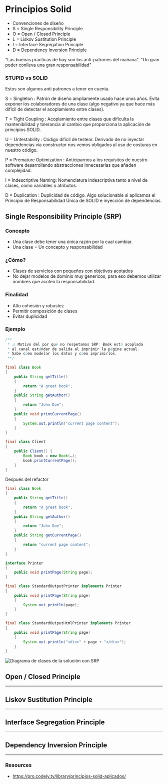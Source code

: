 # Principios Solid

* Convenciones de diseño
* S = Single Responsibility Principle
* O = Open / Closed Principle
* L = Liskov Sustitution Principle
* I = Interface Segregation Principle
* D = Dependency Inversion Principle


"Las buenas practicas de hoy son los anti-patrones del mañana".
"Un gran poder conlleva una gran responsabilidad"

### STUPID vs SOLID

Estos son algunos anti patrones a tener en cuenta.

S = Singleton : Patrón de diseño ampliamente usado hace unos años. Evita exponer los colaboradores de una clase (algo negativo ya que hace más difícil de detectar el acoplamiento entre clases).

T = Tight Coupling : Acoplamiento entre clases que dificulta la mantenibilidad y tolerancia al cambio que proporciona la aplicación de principios SOLID.

U = Untestability : Código difícil de testear. Derivado de no inyectar dependencias vía constructor nos vemos obligados al uso de costuras en nuestro código.

P = Premature Optimization : Anticiparnos a los requisitos de nuestro software desarrollando abstracciones innecesarias que añaden complejidad.

I = Indescriptive Naming: Nomenclatura indescriptiva tanto a nivel de clases, como variables o atributos.

D = Duplication :  Duplicidad de código. Algo solucionable si aplicamos el Principio de Responsabilidad Única de SOLID e inyección de dependencias.



## Single Responsibility Principle (SRP)

### Concepto
* Una clase debe tener una única razón por la cual cambiar.
* Una clase = Un concepto y responsabilidad

### ¿Cómo?
* Clases de servicios con pequeños con objetivos acotados
* No dejar modelos de dominio muy genericos, para eso debemos utilizar nombres que acoten la responsabilidad.

### Finalidad
* Alto cohesión y robustez
* Permitir composición de clases
* Evitar duplicidad

### Ejemplo

```java
/**
 * ⚠️ Motivo del por qué no respetamos SRP: Book está acoplada 
 * al canal estándar de salida al imprimir la página actual. 
 * Sabe cómo modelar los datos y cómo imprimirlos.
 **/

final class Book
{
    public String getTitle()
    {
        return "A great book";
    }
    public String getAuthor()
    {
        return "John Doe";
    }
    public void printCurrentPage()
    { 
        System.out.println("current page content");
    }
}

final class Client
{
    public Client() {
        Book book = new Book(…);
        book.printCurrentPage();
    }
}
```

Después del refactor

```java
final class Book
{
    public String getTitle()
    {
        return "A great book";
    }
    public String getAuthor()
    {
        return "John Doe";
    }
    public String getCurrentPage()
    {
        return "current page content";
    }
}

interface Printer
{
    public void printPage(String page);
}

final class StandardOutputPrinter implements Printer
{
    public void printPage(String page)
    {
        System.out.println(page);
    }
}

final class StandardOutputHtmlPrinter implements Printer
{
    public void printPage(String page)
    {
        System.out.println("<div>" + page + "</div>");
    }
}
```

![Diagrama de clases de la solución con SRP](https://s3.amazonaws.com/pathwright-uploads/7y4pPpr7S2oKpSbjIgUx_Curso+SOLID.027.png)

## Open / Closed Principle
---

## Liskov Sustitution Principle
---

## Interface Segregation Principle
---

## Dependency Inversion Principle
---



### Resources
* https://pro.codely.tv/library/principios-solid-aplicados/
  